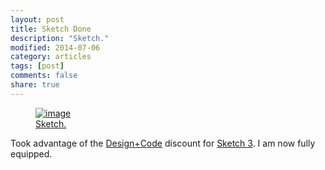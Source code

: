 ```yaml
---
layout: post
title: Sketch Done
description: "Sketch."
modified: 2014-07-06
category: articles
tags: [post]
comments: false
share: true
---
```


<figure>
	<a href="http://bohemiancoding.com/sketch/"><img src="http://guezota.github.com/images/sketch-done.png" alt="image" /></a>
	<figcaption><a href="http://bohemiancoding.com/sketch/">Sketch.</a></figcaption>
</figure>

Took advantage of the [Design+Code](http://designcode.io/) discount for [Sketch 3](http://bohemiancoding.com/sketch/).
I am now fully equipped.
